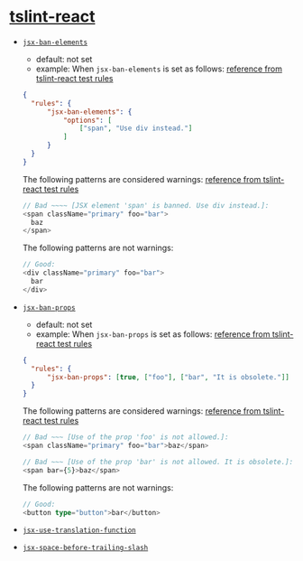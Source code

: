 # [tslint-react](https://github.com/palantir/tslint-react#rules)

- [`jsx-ban-elements`](https://github.com/palantir/tslint-react#rules)

  - default: not set
  - example:
    When `jsx-ban-elements` is set as follows: [reference from tslint-react test rules](https://github.com/palantir/tslint-react/blob/master/test/rules/jsx-ban-elements/tslint.json)

  ```json
  {
    "rules": {
        "jsx-ban-elements": {
            "options": [
                ["span", "Use div instead."]
            ]
        }
    }
  }
  ```

  The following patterns are considered warnings: [reference from tslint-react test rules](https://github.com/palantir/tslint-react/blob/master/test/rules/jsx-ban-elements/test.tsx.lint)

  ```ts
  // Bad ~~~~ [JSX element 'span' is banned. Use div instead.]:
  <span className="primary" foo="bar">
    baz
  </span>
  ```

  The following patterns are not warnings:

  ```ts
  // Good:
  <div className="primary" foo="bar">
    bar
  </div>
  ```

- [`jsx-ban-props`](https://github.com/palantir/tslint-react#rules)

  - default: not set
  - example:
    When `jsx-ban-props` is set as follows: [reference from tslint-react test rules](https://github.com/palantir/tslint-react/blob/master/test/rules/jsx-ban-props/tslint.json)

  ```json
  {
    "rules": {
        "jsx-ban-props": [true, ["foo"], ["bar", "It is obsolete."]]
    }
  }
  ```

  The following patterns are considered warnings: [reference from tslint-react test rules](https://github.com/palantir/tslint-react/blob/master/test/rules/jsx-ban-props/test.tsx.lint)

  ```ts
  // Bad ~~~ [Use of the prop 'foo' is not allowed.]:
  <span className="primary" foo="bar">baz</span>

  // Bad ~~~ [Use of the prop 'bar' is not allowed. It is obsolete.]:
  <span bar={5}>baz</span>
  ```

  The following patterns are not warnings:

  ```ts
  // Good:
  <button type="button">bar</button>
  ```

- [`jsx-use-translation-function`](https://github.com/palantir/tslint-react#rules)

- [`jsx-space-before-trailing-slash`](https://github.com/yannickcr/eslint-plugin-react/blob/master/docs/rules/jsx-space-before-closing.md)
